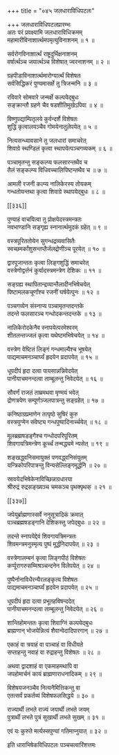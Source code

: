 +++
title = "०४५ जलधाराविधिपटलः"

+++
जलधाराविधिपटलप्रारम्भः  
अतः परं प्रवक्ष्यामि जलधाराविधिक्रमम्  
महामारीविनाशार्त्थमपमृत्युविनाशनम् ॥ १ ॥


सर्वरोगविनाशार्त्थं राष्ट्रदुर्भिक्षनाशनम्  
वर्षार्त्थञ्च जयार्त्थञ्च विशेषात् ज्वरनाशनम् ॥ २ ॥


ग्रहपीडाविनाशार्त्थमारोग्यार्त्थं विशेषतः  
सर्वसिद्धिकरं पुण्यमासर्क्षे तु त्रिजन्मनि ॥ ३ ॥


रविवारे सोमवारे जन्मर्क्षे कल्पयेद्बुधः  
सङ्क्रान्तौ ग्रहणे चैव षडशीतिमुखेऽपिवा ॥ ४ ॥


विष्णुपद्याम्पितृलये कुर्वन्दर्शे विशेषतः  
शुद्धिं कृत्वालयञ्चैव गोमयेनातुलेपयेत् ॥ ५ ॥


नित्यसन्ध्यावसाने तु जलधारां समाचरेत्  
शिवाग्रे स्थण्डिलं कृत्वा स्थापयेत्पञ्चगव्यकम् ॥ ६ ॥


पञ्चामृतन्तु सङ्कल्प्य फलसारन्तथैव च  
तैलं सङ्कल्प्य विधिवच्चालिपिष्टन्तथैव च ॥ ७ ॥


आमली रजनी कल्प्य नालिकेरस्य तोयकम्  
गन्धतोयन्तथा कृत्वा शिवाग्रे स्थापयेद्बुधः ॥ ८ ॥



[[३३६]]  

पुण्याहं वाचयित्वा तु प्रोक्षयेदस्त्रमन्त्रतः  
नवभाण्डानि सङ्गृह्य स्नानार्त्थमुदकं ग्रहेत् ॥ ९ ॥


वस्त्रपूरिततोयेन सुगन्धद्रव्यवासितैः  
स्वच्छमर्कांशुसन्तप्तैर्जलद्रोणीञ्च पूरयेत् ॥ १० ॥


द्वारपूजान्ततः कृत्वा लिङ्गशुद्धिं समाचरेत्  
वस्त्रेणोद्वर्त्तनं कुर्यादस्त्रमन्त्रेण देशिकः ॥ ११ ॥


सङ्ग्रह्य स्थापितान्द्रव्यान्तैलादीनभिषेचयेत्  
पिष्टामलकचूर्णांश्च रजनीं घर्षयेत्पुनः ॥ १२ ॥


पञ्चगव्येन संस्नाप्य पञ्चामृतन्तदन्तके  
तदन्ते फलसारञ्च गन्धोदकन्तदन्तके ॥ १३ ॥


नालिकेरोदकेनैव स्नापयेत्परमेश्वरम्  
शीतलन्तज्जलं कृत्वा यथेष्टमभिषेचयेत् ॥ १४ ॥


वस्त्रेण वेष्टितं लिङ्गं गन्धमाल्यैश्च भूषयेत्  
पाद्यमाचमनञ्चार्घ्यं हृदयेन प्रदापयेत् ॥ १५ ॥


धूपदीपं हृदा दत्वा पायसान्नन्निवेदयेत्  
पानीयाचमनन्दत्वा ताम्बूलन्तु निवेदयेत् ॥ १६ ॥


सौवर्णं राजतं ताम्रमथवा मृण्मयं भवेत्  
द्रोणत्रयेण सम्पूर्णञ्जलपात्रन्तु सङ्ग्रहेत् ॥ १७ ॥


कनिष्ठाग्रप्रमाणेन तत्पृष्ठे सुषिरं कुरु  
वस्त्रयुग्मेन संवेष्ट्य गन्धपुष्पादिनार्च्चयेत् ॥ १८ ॥


मूलब्रह्मषडङ्गैश्च गन्धोदपरिपूरितम्  
शिवगायत्रिमन्त्रेण कूर्च्चं तन्मद्ध्यमे न्यसेत् ॥ १९ ॥


शङ्खद्ध्वनिसमायुक्तं पणवद्ध्वनिसंयुतम्  
यन्त्रिकोपरिपात्रन्तु विन्यसेल्लिङ्गमूर्द्धनि ॥ २० ॥


स्रावयेदभिषेकेनाविच्छिन्नाग्रधारया  
श्रीरुद्रं रुद्रसङ्ख्यञ्च चमकञ्च पृथक्पृथक् ॥ २१ ॥



[[३३७]]  

जपेयुर्ब्राह्मणास्सर्वे ननुसूत्रादिकं क्रमात्  
पञ्चब्रह्मषडङ्गानि देशिकस्तु जपेद्बुधः ॥ २२ ॥


तदन्ते स्नापयेद्देवं शिवगायत्रिमन्त्रतः  
शिवमन्त्रमनुस्मृत्य पुष्पं मूर्द्धनिदापयेत् ॥ २३ ॥


वस्त्रेणालम्बनं कृत्वा लिङ्गपीठं विशेषतः  
कर्प्पूरागरुसम्मिश्रञ्चन्दनेन विलेपयेत् ॥ २४ ॥


पुष्पैर्नानाविधैरन्यैरलङ्कृत्य विशेषतः  
पाद्यमाचमनञ्चार्घ्यं हृदयेन प्रदापयेत् ॥ २५ ॥


धूपदीपं हृदा दत्वा प्रभूतहविषन्ददेत्  
पानीयाचमनन्दत्वा ताम्बूलन्तु निवेदयेत् ॥ २६ ॥


शान्तिहोमन्ततः कृत्वा शिवाग्निं कल्पयेद्बुधः  
ब्राह्मणान् भोजयेन्नित्यं शैवान्वेदादिपारगान् ॥ २७ ॥


एकाहं वा त्रयाहं वा पञ्चाहं वा विधीयते  
सप्ताहन्तु नवाहं वा रुद्राहन्तु विशेषतः ॥ २८ ॥


अथवा द्वादशाहं वा एकमाहमथापि वा  
जपहोमार्चनं कायं ब्राह्मणाराधनादिकम् ॥ २९ ॥


विशेषयजनञ्चैव नित्यनैमित्तिकन्तु वा  
एतत्सर्वं प्रकर्तव्यं विशेषफलसिद्धये ॥ ३० ॥


राज्यार्थी लभते राज्यं जयार्थी लभते जयम्  
पुत्रार्थी लभते पुत्रं सुखार्थी लभते सुखम् ॥ ३१ ॥


एवं यः कुरुते मर्त्यस्सपुण्यां गतिमाप्नुयात् ॥ ३२ ॥


इति धाराभिषेकविधिपटलः पञ्चचत्वारिंशत्तमः  
